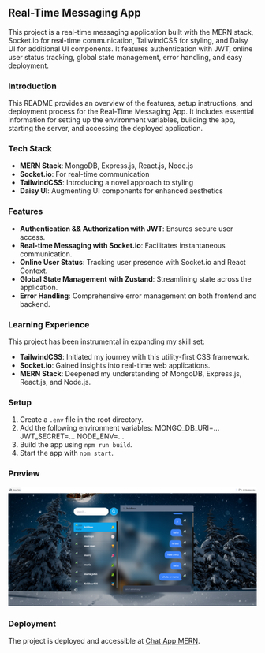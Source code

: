 ## Real-Time Messaging App

This project is a real-time messaging application built with the MERN stack, Socket.io for real-time communication, TailwindCSS for styling, and Daisy UI for additional UI components. It features authentication with JWT, online user status tracking, global state management, error handling, and easy deployment.

### Introduction

This README provides an overview of the features, setup instructions, and deployment process for the Real-Time Messaging App. It includes essential information for setting up the environment variables, building the app, starting the server, and accessing the deployed application.

### Tech Stack

- **MERN Stack**: MongoDB, Express.js, React.js, Node.js
- **Socket.io**: For real-time communication
- **TailwindCSS**: Introducing a novel approach to styling
- **Daisy UI**: Augmenting UI components for enhanced aesthetics

### Features

- **Authentication && Authorization with JWT**: Ensures secure user access.
- **Real-time Messaging with Socket.io**: Facilitates instantaneous communication.
- **Online User Status**: Tracking user presence with Socket.io and React Context.
- **Global State Management with Zustand**: Streamlining state across the application.
- **Error Handling**: Comprehensive error management on both frontend and backend.

### Learning Experience

This project has been instrumental in expanding my skill set:
- **TailwindCSS**: Initiated my journey with this utility-first CSS framework.
- **Socket.io**: Gained insights into real-time web applications.
- **MERN Stack**: Deepened my understanding of MongoDB, Express.js, React.js, and Node.js.

### Setup

1. Create a `.env` file in the root directory.
2. Add the following environment variables:
MONGO_DB_URI=...
JWT_SECRET=...
NODE_ENV=...
3. Build the app using `npm run build`.
4. Start the app with `npm start`.

### Preview

![Preview](Screenshot%202024-02-15%20220348.png)


### Deployment

The project is deployed and accessible at [Chat App MERN](https://chat-app-mern-aob8.onrender.com).

